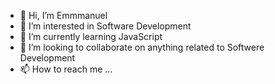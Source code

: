 - 👋 Hi, I’m Emmmanuel
- 👀 I’m interested in Software Development
- 🌱 I’m currently learning JavaScript
- 💞️ I’m looking to collaborate on anything related to Softwere Development
- 📫 How to reach me ...

<!---
emmanouf/emmanouf is a ✨ special ✨ repository because its `README.md` (this file) appears on your GitHub profile.
You can click the Preview link to take a look at your changes.
--->
